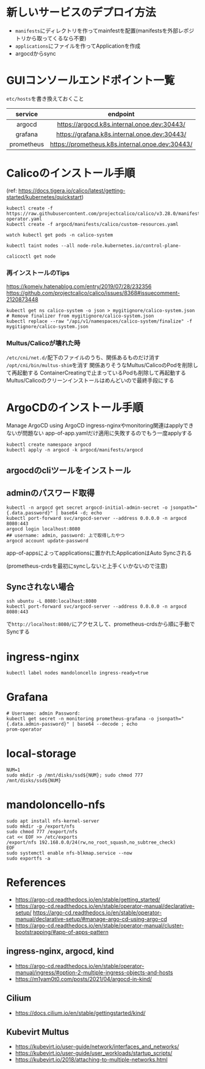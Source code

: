 # 新しいサービスのデプロイ方法
- `manifests`にディレクトリを作ってmainfestを配置(manifestsを外部レポジトリから取ってくるなら不要)
- `applications`にファイルを作ってApplicationを作成
- argocdからsync

# GUIコンソールエンドポイント一覧
`etc/hosts`を書き換えておくこと

| service    | endpoint                                       |
|:----------:|:----------------------------------------------:|
| argocd     | https://argocd.k8s.internal.onoe.dev:30443/    |
| grafana    | https://grafana.k8s.internal.onoe.dev:30443/    |
| prometheus | https://prometheus.k8s.internal.onoe.dev:30443/ |

# Calicoのインストール手順
(ref: https://docs.tigera.io/calico/latest/getting-started/kubernetes/quickstart)
```
kubectl create -f https://raw.githubusercontent.com/projectcalico/calico/v3.28.0/manifests/tigera-operator.yaml
kubectl create -f argocd/manifests/calico/custom-resources.yaml

watch kubectl get pods -n calico-system

kubectl taint nodes --all node-role.kubernetes.io/control-plane-

calicoctl get node
```
### 再インストールのTips
https://komeiy.hatenablog.com/entry/2019/07/28/232356
https://github.com/projectcalico/calico/issues/8368#issuecomment-2120873448

```
kubectl get ns calico-system -o json > mygitignore/calico-system.json
# Remove finalizer from mygitignore/calico-system.json
kubectl replace --raw "/api/v1/namespaces/calico-system/finalize" -f mygitignore/calico-system.json
```

### Multus/Calicoが壊れた時
`/etc/cni/net.d/`配下のファイルのうち、関係あるものだけ消す
`/opt/cni/bin/multus-shim`を消す
関係ありそうなMultus/CalicoのPodを削除して再起動する
ContainerCreatingで止まっているPodも削除して再起動する
Multus/Calicoのクリーンインストールはめんどいので最終手段にする

# ArgoCDのインストール手順
Manage ArgoCD using ArgoCD
ingress-nginxやmonitoring関連はapplyできないが問題ない
app-of-app.yamlだけ適用に失敗するのでもう一度applyする
```
kubectl create namespace argocd
kubectl apply -n argocd -k argocd/manifests/argocd
```

## argocdのcliツールをインストール
## adminのパスワード取得
```
kubectl -n argocd get secret argocd-initial-admin-secret -o jsonpath="{.data.password}" | base64 -d; echo
kubectl port-forward svc/argocd-server --address 0.0.0.0 -n argocd 8080:443
argocd login localhost:8080
## username: admin, password: 上で取得したやつ
argocd account update-password
```

app-of-appsによってapplicationsに置かれたApplicationはAuto Syncされる

(prometheus-crdsを最初にsyncしないと上手くいかないので注意)

## Syncされない場合
```
ssh ubuntu -L 8080:localhost:8080
kubectl port-forward svc/argocd-server --address 0.0.0.0 -n argocd 8080:443
```
で`http://localhost:8080/`にアクセスして、prometheus-crdsから順に手動でSyncする

# ingress-nginx
```
kubectl label nodes mandoloncello ingress-ready=true
```
# Grafana
```
# Username: admin Password:
kubectl get secret -n monitoring prometheus-grafana -o jsonpath="{.data.admin-password}" | base64 --decode ; echo
prom-operator
```

# local-storage
```
NUM=1
sudo mkdir -p /mnt/disks/ssd${NUM}; sudo chmod 777 /mnt/disks/ssd${NUM}
```

# mandoloncello-nfs
```
sudo apt install nfs-kernel-server
sudo mkdir -p /export/nfs
sudo chmod 777 /export/nfs
cat << EOF >> /etc/exports
/export/nfs 192.168.0.0/24(rw,no_root_squash,no_subtree_check)
EOF
sudo systemctl enable nfs-blkmap.service --now
sudo exportfs -a
```

# References
- https://argo-cd.readthedocs.io/en/stable/getting_started/
- https://argo-cd.readthedocs.io/en/stable/operator-manual/declarative-setup/
https://argo-cd.readthedocs.io/en/stable/operator-manual/declarative-setup/#manage-argo-cd-using-argo-cd
- https://argo-cd.readthedocs.io/en/stable/operator-manual/cluster-bootstrapping/#app-of-apps-pattern

## ingress-nginx, argocd, kind
- https://argo-cd.readthedocs.io/en/stable/operator-manual/ingress/#option-2-multiple-ingress-objects-and-hosts 
- https://m1yam0t0.com/posts/2021/04/argocd-in-kind/

## Cilium
- https://docs.cilium.io/en/stable/gettingstarted/kind/

## Kubevirt Multus
- https://kubevirt.io/user-guide/network/interfaces_and_networks/
- https://kubevirt.io/user-guide/user_workloads/startup_scripts/
- https://kubevirt.io/2018/attaching-to-multiple-networks.html
